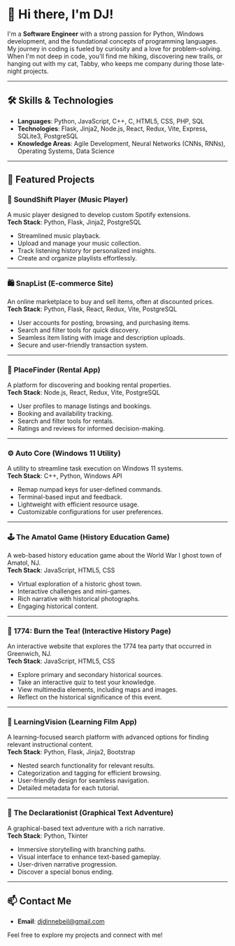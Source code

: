 # 👋 Hi there, I'm DJ!

I'm a **Software Engineer** with a strong passion for Python, Windows development, and the foundational concepts of programming languages. My journey in coding is fueled by curiosity and a love for problem-solving. When I'm not deep in code, you'll find me hiking, discovering new trails, or hanging out with my cat, Tabby, who keeps me company during those late-night projects.

---

## 🛠️ Skills & Technologies
- **Languages**: Python, JavaScript, C++, C, HTML5, CSS, PHP, SQL
- **Technologies**: Flask, Jinja2, Node.js, React, Redux, Vite, Express, SQLite3, PostgreSQL
- **Knowledge Areas**: Agile Development, Neural Networks (CNNs, RNNs), Operating Systems, Data Science

---

## 🌟 Featured Projects
### 🎵 **SoundShift Player** (Music Player)
A music player designed to develop custom Spotify extensions.  
**Tech Stack**: Python, Flask, Jinja2, PostgreSQL  
- Streamlined music playback.
- Upload and manage your music collection.
- Track listening history for personalized insights.
- Create and organize playlists effortlessly.

---

### 🛍️ **SnapList** (E-commerce Site)
An online marketplace to buy and sell items, often at discounted prices.  
**Tech Stack**: Python, Flask, React, Redux, Vite, PostgreSQL  
- User accounts for posting, browsing, and purchasing items.
- Search and filter tools for quick discovery.
- Seamless item listing with image and description uploads.
- Secure and user-friendly transaction system.

---

### 🏡 **PlaceFinder** (Rental App)
A platform for discovering and booking rental properties.  
**Tech Stack**: Node.js, React, Redux, Vite, PostgreSQL  
- User profiles to manage listings and bookings.
- Booking and availability tracking.
- Search and filter tools for rentals.
- Ratings and reviews for informed decision-making.

---

### ⚙️ **Auto Core** (Windows 11 Utility)
A utility to streamline task execution on Windows 11 systems.  
**Tech Stack**: C++, Python, Windows API  
- Remap numpad keys for user-defined commands.
- Terminal-based input and feedback.
- Lightweight with efficient resource usage.
- Customizable configurations for user preferences.

---

### 🕹️ **The Amatol Game** (History Education Game)
A web-based history education game about the World War I ghost town of Amatol, NJ.  
**Tech Stack**: JavaScript, HTML5, CSS  
- Virtual exploration of a historic ghost town.
- Interactive challenges and mini-games.
- Rich narrative with historical photographs.
- Engaging historical content.

---

### 📜 **1774: Burn the Tea!** (Interactive History Page)
An interactive website that explores the 1774 tea party that occurred in Greenwich, NJ.  
**Tech Stack**: JavaScript, HTML5, CSS  
- Explore primary and secondary historical sources.
- Take an interactive quiz to test your knowledge.
- View multimedia elements, including maps and images.
- Reflect on the historical significance of this event.

---

### 🎥 **LearningVision** (Learning Film App)
A learning-focused search platform with advanced options for finding relevant instructional content.  
**Tech Stack**: Python, Flask, Jinja2, Bootstrap  
- Nested search functionality for relevant results.
- Categorization and tagging for efficient browsing.
- User-friendly design for seamless navigation.
- Detailed metadata for each tutorial.

---

### 📖 **The Declarationist** (Graphical Text Adventure)
A graphical-based text adventure with a rich narrative.  
**Tech Stack**: Python, Tkinter  
- Immersive storytelling with branching paths.
- Visual interface to enhance text-based gameplay.
- User-driven narrative progression.
- Discover a special bonus ending.

---

## 📫 Contact Me
- **Email**: [djdinnebeil@gmail.com](mailto:djdinnebeil@gmail.com)  

Feel free to explore my projects and connect with me!
